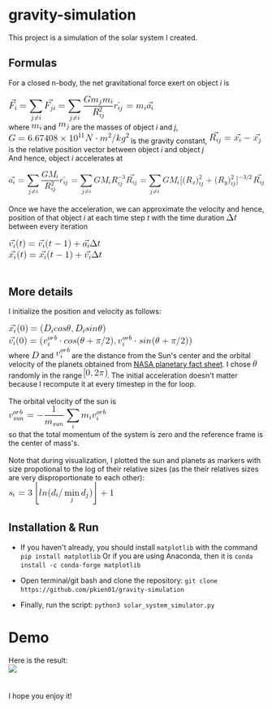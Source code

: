 # gravity-simulation

This project is a simulation of the solar system I created.

## Formulas
For a closed n-body, the net gravitational force exert on object *i* is
<br/><br/>
<img src="formulas/force.gif">
<br/>
where ![](formulas/m_i.gif) and ![](formulas/m_j.gif) are the masses of object *i* and *j*, <img src="formulas/G.gif"> is the gravity constant, <img src="formulas/r.gif"> is the relative position vector between object *i* and object *j*
<br/>
And hence, object *i* accelerates at 
<br/><br/>
<img src="formulas/acc.gif"> 
<br/><br/>
Once we have the acceleration, we can approximate the velocity and hence, position of that object *i* at each time step *t* with the time duration <img src="formulas/dt.gif"> 
between every iteration
<br/><br/> 
<img src="formulas/vel.gif">
<br>
<img src="formulas/pos.gif">
<br/><br/>
## More details 

I initialize the position and velocity as follows:
<br/><br/>
<img src="formulas/x0.gif">
<br/>
<img src="formulas/v0.gif">
<br/>
where <img src="formulas/D.gif"> and <img src="formulas/vi_orb.gif"> are the distance from the Sun's center and the orbital velocity of the planets obtained from [NASA planetary fact sheet](https://nssdc.gsfc.nasa.gov/planetary/factsheet/). I chose <img src="formulas/theta.gif"> randomly in the range <img src="formulas/02pi.gif">. The initial acceleration doesn't matter because I recompute it at every timestep in the for loop. 
<br/><br/>
The orbital velocity of the sun is 
<br/>
<img src="formulas/vorb_sun.gif"> 
<br/>so that the total momentum of the system is zero and the reference frame is the center of mass's.
<br/><br/>
Note that during visualization, I plotted the sun and planets as markers with size propotional to the log of their relative sizes (as the their relatives sizes are very disproportionate to each other):
<br/>
<img src="formulas/s.gif">
<br/>

## Installation & Run

- If you haven't already, you should install ```matplotlib``` with the command
```pip install matplotlib```
Or if you are using Anaconda, then it is 
```conda install -c conda-forge matplotlib```

- Open terminal/git bash and clone the repository:
```git clone https://github.com/pkien01/gravity-simulation```
- Finally, run the script: ```python3 solar_system_simulator.py```

# Demo
Here is the result:
<br/>
<img src="https://github.com/pkien01/gravity-simulation/blob/master/solar_system.gif">
<br/><br/><br/>
I hope you enjoy it!

